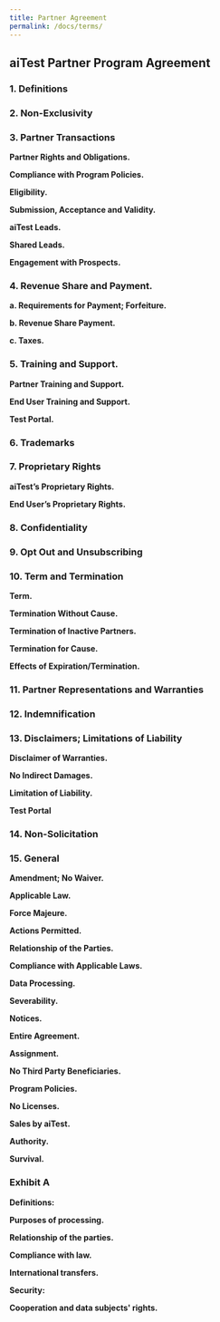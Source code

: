 ```yaml
---
title: Partner Agreement
permalink: /docs/terms/
---
```



## aiTest Partner Program Agreement


### 1. Definitions  


### 2.  Non-Exclusivity  


### 3.  Partner Transactions  
**Partner Rights and Obligations.**  
  

**Compliance with Program Policies.**  
 

**Eligibility.**  
 

**Submission, Acceptance and Validity.**  
  

**aiTest Leads.**  
  

**Shared Leads.**  
 

**Engagement with Prospects.**  


### 4.  Revenue Share and Payment.

**a. Requirements for Payment; Forfeiture.**  
 

**b. Revenue Share Payment.**  
 

**c. Taxes.**  
   

### 5.  Training and Support.  

**Partner Training and Support.**  
  

**End User Training and Support.**  
  

**Test Portal.**  


### 6.  Trademarks


### 7.  Proprietary Rights  

**aiTest’s Proprietary Rights.**  
  

**End User’s Proprietary Rights.**  
 

### 8.  Confidentiality 
  

### 9.  Opt Out and Unsubscribing  


### 10.  Term and Termination  
**Term.**  
 
**Termination Without Cause.**  
 
**Termination of Inactive Partners.**  
  
**Termination for Cause.**  
 
**Effects of Expiration/Termination.**  
 

### 11.  Partner Representations and Warranties  
  

### 12.  Indemnification  
  

### 13.  Disclaimers; Limitations of Liability  
**Disclaimer of Warranties.**  
 
**No Indirect Damages.**  
 
**Limitation of Liability.**  

**Test Portal**  

### 14.  Non-Solicitation  
  

### 15.  General
**Amendment; No Waiver.**  
  
**Applicable Law.**  
  
**Force Majeure.**  
  
**Actions Permitted.**  

**Relationship of the Parties.**  
 
**Compliance with Applicable Laws.**  
  
**Data Processing.**  
  
**Severability.**  
  
**Notices.**  
  
**Entire Agreement.**  
  
**Assignment.**  
  
**No Third Party Beneficiaries.**  
  
**Program Policies.**  
  
**No Licenses.**  

**Sales by aiTest.**  
  
**Authority.**  
  
**Survival.**  


### Exhibit A 
  
**Definitions:**  
  
**Purposes of processing.**  

**Relationship of the parties.**  
 
**Compliance with law.**  
  
**International transfers.**  
  
**Security:**  
 
**Cooperation and data subjects' rights.**  



